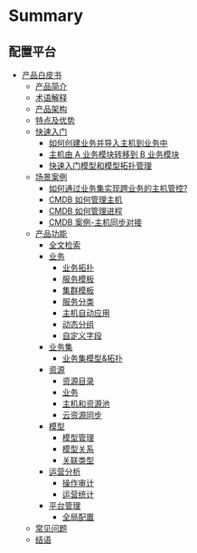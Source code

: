 # Summary

## 配置平台
* [产品白皮书]()
    * [产品简介](产品白皮书/产品简介/Overview.md)
    * [术语解释](产品白皮书/术语解释/Term.md)
    * [产品架构](产品白皮书/产品架构/Architecture.md)
    * [特点及优势](产品白皮书/特点及优势/Advantages.md)
    * [快速入门]()
        * [如何创建业务并导入主机到业务中](产品白皮书/快速入门/case1.md)
        * [主机由 A 业务模块转移到 B 业务模块](产品白皮书/快速入门/case2.md)
        * [快速入门模型和模型拓扑管理](产品白皮书/快速入门/case3.md)
    * [场景案例]()
        * [如何通过业务集实现跨业务的主机管控?](产品白皮书/场景案例/Use-Business-set-to-cover-cross-business-host-manage.md)
        * [CMDB 如何管理主机](产品白皮书/场景案例/CMDB_management_hosts.md)
        * [CMDB 如何管理进程](产品白皮书/场景案例/CMDB_management_process.md)
        * [CMDB 案例-主机同步对接](产品白皮书/场景案例/CMDB_integration.md)
    * [产品功能]()
        * [全文检索](产品白皮书/产品功能/Fulltext.md)
        * [业务]()
            * [业务拓扑](产品白皮书/产品功能/BusinessTopology.md)
            * [服务模板](产品白皮书/产品功能/ServiceTemp.md)
            * [集群模板](产品白皮书/产品功能/SetTemp.md)
            * [服务分类](产品白皮书/产品功能/ServiceType.md)
            * [主机自动应用](产品白皮书/产品功能/HostAuto.md)
            * [动态分组](产品白皮书/产品功能/CustomQuery.md)
            * [自定义字段](产品白皮书/产品功能/Customize.md)
        * [业务集]()
            * [业务集模型&拓扑](产品白皮书/产品功能/Business-set.md)
        * [资源]()
            * [资源目录](产品白皮书/产品功能/Instance.md)
            * [业务](产品白皮书/产品功能/BusinessManagement.md)
            * [主机和资源池](产品白皮书/产品功能/ResourcePool.md)
            * [云资源同步](产品白皮书/产品功能/CloudResource.md)
        * [模型]()
            * [模型管理](产品白皮书/产品功能/Model.md)
            * [模型关系](产品白皮书/产品功能/ModelRelation.md)
            * [关联类型](产品白皮书/产品功能/ModelRelationType.md)
        * [运营分析]()
            * [操作审计](产品白皮书/产品功能/OperationalAudit.md)
            * [运营统计](产品白皮书/产品功能\Statistics.md)
        * [平台管理]()
            * [全局配置](产品白皮书/产品功能/global-settings.md)
    * [常见问题](产品白皮书/FAQ/FAQ.md)
    * [结语](产品白皮书/结语/Conclusion.md)

